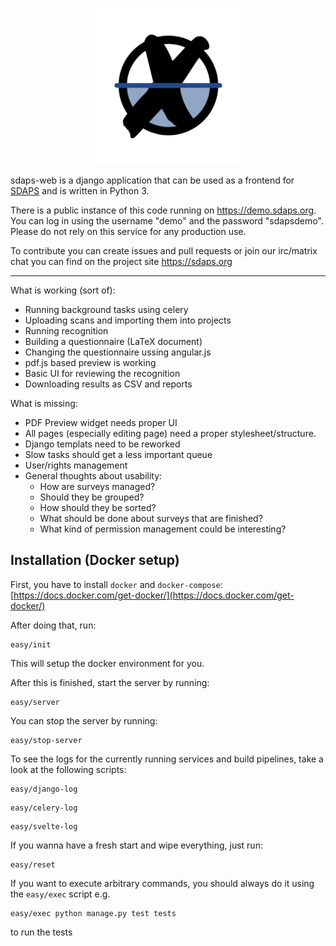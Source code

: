 <center>

![](https://raw.githubusercontent.com/sdaps/sdaps-web/main/sdaps_ctl/static/sdaps_ctl/img/sdaps.png)

</center>

sdaps-web is a django application that can be used as a frontend for
[SDAPS](https://github.com/sdaps/sdaps) and is written in Python 3.

There is a public instance of this code running on https://demo.sdaps.org.
You can log in using the username "demo" and the password "sdapsdemo". Please
do not rely on this service for any production use.

To contribute you can create issues and pull requests or join our
irc/matrix chat you can find on the project site https://sdaps.org

---

What is working (sort of):

- Running background tasks using celery
- Uploading scans and importing them into projects
- Running recognition
- Building a questionnaire (LaTeX document)
- Changing the questionnaire ussing angular.js
- pdf.js based preview is working
- Basic UI for reviewing the recognition
- Downloading results as CSV and reports

What is missing:

- PDF Preview widget needs proper UI
- All pages (especially editing page) need a proper stylesheet/structure.
- Django templats need to be reworked
- Slow tasks should get a less important queue
- User/rights management
- General thoughts about usability:
  - How are surveys managed?
  - Should they be grouped?
  - How should they be sorted?
  - What should be done about surveys that are finished?
  - What kind of permission management could be interesting?

## Installation (Docker setup)

First, you have to install `docker` and `docker-compose`: [https://docs.docker.com/get-docker/](https://docs.docker.com/get-docker/)

After doing that, run:

```shell
easy/init
```

This will setup the docker environment for you.

After this is finished, start the server by running:

```shell
easy/server
```

You can stop the server by running:

```shell
easy/stop-server
```

To see the logs for the currently running services and build pipelines, take a look at the following scripts:

```shell
easy/django-log
```

```shell
easy/celery-log
```

```shell
easy/svelte-log
```

If you wanna have a fresh start and wipe everything, just run:

```shell
easy/reset
```

If you want to execute arbitrary commands, you should always do it using the `easy/exec` script e.g.

```shell
easy/exec python manage.py test tests
```

to run the tests
